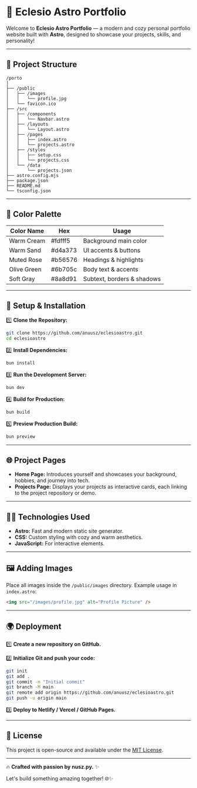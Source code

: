 # 🌟 Eclesio Astro Portfolio

Welcome to **Eclesio Astro Portfolio** — a modern and cozy personal portfolio website built with **Astro**, designed to showcase your projects, skills, and personality!

---

## 🚀 Project Structure

```plaintext
/porto
│
├── /public
│   ├── /images
│   │   └── profile.jpg
│   └── favicon.ico
├── /src
│   ├── /components
│   │   └── Navbar.astro
│   ├── /layouts
│   │   └── Layout.astro
│   ├── /pages
│   │   ├── index.astro
│   │   └── projects.astro
│   ├── /styles
│   │   ├── setup.css
│   │   └── projects.css
│   └── /data
│       └── projects.json
├── astro.config.mjs
├── package.json
├── README.md
└── tsconfig.json
```

---

## 🎨 Color Palette

| Color Name   | Hex      | Usage                     |
|--------------|----------|----------------------------|
| Warm Cream   | #fdfff5  | Background main color      |
| Warm Sand    | #d4a373  | UI accents & buttons       |
| Muted Rose   | #b56576  | Headings & highlights      |
| Olive Green  | #6b705c  | Body text & accents        |
| Soft Gray    | #8a8d91  | Subtext, borders & shadows |

---

## 📜 Setup & Installation

1️⃣ **Clone the Repository:**

```bash
git clone https://github.com/anuusz/eclesioastro.git
cd eclesioastro
```

2️⃣ **Install Dependencies:**

```bash
bun install
```

3️⃣ **Run the Development Server:**

```bash
bun dev
```

4️⃣ **Build for Production:**

```bash
bun build
```

5️⃣ **Preview Production Build:**

```bash
bun preview
```

---

## 🌐 Project Pages

- **Home Page:** Introduces yourself and showcases your background, hobbies, and journey into tech.
- **Projects Page:** Displays your projects as interactive cards, each linking to the project repository or demo.

---

## 🧑‍💻 Technologies Used

- **Astro:** Fast and modern static site generator.
- **CSS:** Custom styling with cozy and warm aesthetics.
- **JavaScript:** For interactive elements.

---

## 🖼 Adding Images

Place all images inside the `/public/images` directory. Example usage in `index.astro`:

```html
<img src="/images/profile.jpg" alt="Profile Picture" />
```

---

## 🌍 Deployment

1️⃣ **Create a new repository on GitHub.**

2️⃣ **Initialize Git and push your code:**

```bash
git init
git add .
git commit -m "Initial commit"
git branch -M main
git remote add origin https://github.com/anuusz/eclesioastro.git
git push -u origin main
```

3️⃣ **Deploy to Netlify / Vercel / GitHub Pages.**

---

## 📝 License

This project is open-source and available under the [MIT License](LICENSE).

---

🔥 **Crafted with passion by nusz.py.** ✨

Let's build something amazing together! 🌐✨

